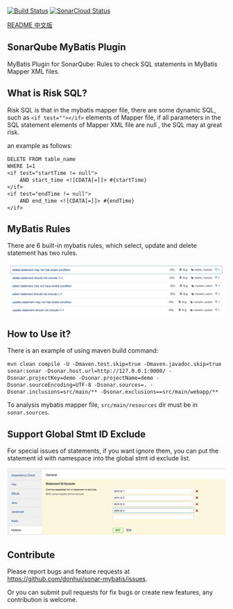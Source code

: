 [![Build Status](https://travis-ci.com/donhui/sonar-mybatis.svg?branch=master)](https://travis-ci.com/donhui/sonar-mybatis)
[![SonarCloud Status](https://sonarcloud.io/api/project_badges/measure?project=donhui_sonar-mybatis&metric=alert_status)](https://sonarcloud.io/dashboard?id=donhui_sonar-mybatis)

[README 中文版](README.zh.md)

## SonarQube MyBatis Plugin
MyBatis Plugin for SonarQube: Rules to check SQL statements in MyBatis Mapper XML files.

## What is Risk SQL?
Risk SQL is that in the mybatis mapper file, there are some dynamic SQL, such as `<if test=""></if>` elements of Mapper file, 
if all parameters in the SQL statement elements of Mapper XML file are null , the SQL may at great risk.

an example as follows:

```
DELETE FROM table_name
WHERE 1=1
<if test="startTime != null">
    AND start_time <![CDATA[=]]> #{startTime}
</if>
<if test="endTime != null">
    AND end_time <![CDATA[=]]> #{endTime}
</if>
```

## MyBatis Rules
There are 6 built-in mybatis rules, which select, update and delete statement has two rules.

![mybatis-rules](images/mybatis-rules.png)

## How to Use it?
There is an example of using maven build command:
```
mvn clean compile -U -Dmaven.test.skip=true -Dmaven.javadoc.skip=true sonar:sonar -Dsonar.host.url=http://127.0.0.1:9000/ -Dsonar.projectKey=demo -Dsonar.projectName=demo -Dsonar.sourceEncoding=UTF-8 -Dsonar.sources=. -Dsonar.inclusions=src/main/** -Dsonar.exclusions==src/main/webapp/**
```
To analysis mybatis mapper file, `src/main/resources` dir must be in `sonar.sources`.

## Support Global Stmt ID Exclude
For special issues of statements, if you want ignore them, you can put the statement id with namespace into the global stmt id exclude list.

![stmt-id-exclude](images/stmt-id-exclude.png)

## Contribute
Please report bugs and feature requests at https://github.com/donhui/sonar-mybatis/issues.

Or you can submit pull requests for fix bugs or create new features, any contribution is welcome.

